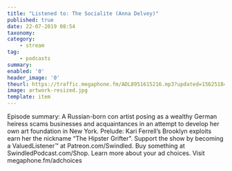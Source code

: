 ```yaml
---
title: "Listened to: The Socialite (Anna Delvey)"
published: true
date: 22-07-2019 08:54
taxonomy:
category:
	- stream
tag:
	- podcasts
summary:
enabled: '0'
header_image: '0'
theurl: https://traffic.megaphone.fm/ADL8951615216.mp3?updated=1562518464
image: artwork-resized.jpg
template: item
---
```

 
Episode summary: A Russian-born con artist posing as a wealthy German heiress scams businesses and acquaintances in an attempt to develop her own art foundation in New York. Prelude: Kari Ferrell’s Brooklyn exploits earn her the nickname “The Hipster Grifter”. Support the show by becoming a ValuedListener™ at Patreon.com/Swindled. Buy something at SwindledPodcast.com/Shop. Learn more about your ad choices. Visit megaphone.fm/adchoices
